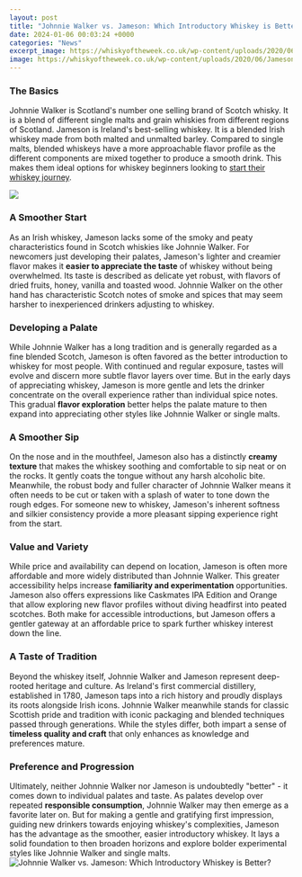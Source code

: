 ```yaml
---
layout: post
title: "Johnnie Walker vs. Jameson: Which Introductory Whiskey is Better?"
date: 2024-01-06 00:03:24 +0000
categories: "News"
excerpt_image: https://whiskyoftheweek.co.uk/wp-content/uploads/2020/06/Jameson-vs-Johnnie-Walker-Black-LAbel-comparison_.jpg
image: https://whiskyoftheweek.co.uk/wp-content/uploads/2020/06/Jameson-vs-Johnnie-Walker-Black-LAbel-comparison_.jpg
---
```


### The Basics  
Johnnie Walker is Scotland's number one selling brand of Scotch whisky. It is a blend of different single malts and grain whiskies from different regions of Scotland. Jameson is Ireland's best-selling whiskey. It is a blended Irish whiskey made from both malted and unmalted barley. Compared to single malts, blended whiskeys have a more approachable flavor profile as the different components are mixed together to produce a smooth drink. This makes them ideal options for whiskey beginners looking to [start their whiskey journey](https://store.fi.io.vn/chihuahua-unicorn3847-t-shirt).

![](https://drinksgeek.com/wp-content/uploads/2023/07/Jameson-Black-vs-Johnnie-Walker-Black-Whisky-Main-Image.jpg)
### A Smoother Start
As an Irish whiskey, Jameson lacks some of the smoky and peaty characteristics found in Scotch whiskies like Johnnie Walker. For newcomers just developing their palates, Jameson's lighter and creamier flavor makes it **easier to appreciate the taste** of whiskey without being overwhelmed. Its taste is described as delicate yet robust, with flavors of dried fruits, honey, vanilla and toasted wood. Johnnie Walker on the other hand has characteristic Scotch notes of smoke and spices that may seem harsher to inexperienced drinkers adjusting to whiskey.  
### Developing a Palate  
While Johnnie Walker has a long tradition and is generally regarded as a fine blended Scotch, Jameson is often favored as the better introduction to whiskey for most people. With continued and regular exposure, tastes will evolve and discern more subtle flavor layers over time. But in the early days of appreciating whiskey, Jameson is more gentle and lets the drinker concentrate on the overall experience rather than individual spice notes. This gradual **flavor exploration** better helps the palate mature to then expand into appreciating other styles like Johnnie Walker or single malts.
### A Smoother Sip
On the nose and in the mouthfeel, Jameson also has a distinctly **creamy texture** that makes the whiskey soothing and comfortable to sip neat or on the rocks. It gently coats the tongue without any harsh alcoholic bite. Meanwhile, the robust body and fuller character of Johnnie Walker means it often needs to be cut or taken with a splash of water to tone down the rough edges. For someone new to whiskey, Jameson's inherent softness and silkier consistency provide a more pleasant sipping experience right from the start.
### Value and Variety  
While price and availability can depend on location, Jameson is often more affordable and more widely distributed than Johnnie Walker. This greater accessibility helps increase **familiarity and experimentation** opportunities. Jameson also offers expressions like Caskmates IPA Edition and Orange that allow exploring new flavor profiles without diving headfirst into peated scotches. Both make for accessible introductions, but Jameson offers a gentler gateway at an affordable price to spark further whiskey interest down the line.
### A Taste of Tradition  
Beyond the whiskey itself, Johnnie Walker and Jameson represent deep-rooted heritage and culture. As Ireland's first commercial distillery, established in 1780, Jameson taps into a rich history and proudly displays its roots alongside Irish icons. Johnnie Walker meanwhile stands for classic Scottish pride and tradition with iconic packaging and blended techniques passed through generations. While the styles differ, both impart a sense of **timeless quality and craft** that only enhances as knowledge and preferences mature.
### Preference and Progression
Ultimately, neither Johnnie Walker nor Jameson is undoubtedly "better" - it comes down to individual palates and taste. As palates develop over repeated **responsible consumption**, Johnnie Walker may then emerge as a favorite later on. But for making a gentle and gratifying first impression, guiding new drinkers towards enjoying whiskey's complexities, Jameson has the advantage as the smoother, easier introductory whiskey. It lays a solid foundation to then broaden horizons and explore bolder experimental styles like Johnnie Walker and single malts.
![Johnnie Walker vs. Jameson: Which Introductory Whiskey is Better?](https://whiskyoftheweek.co.uk/wp-content/uploads/2020/06/Jameson-vs-Johnnie-Walker-Black-LAbel-comparison_.jpg)